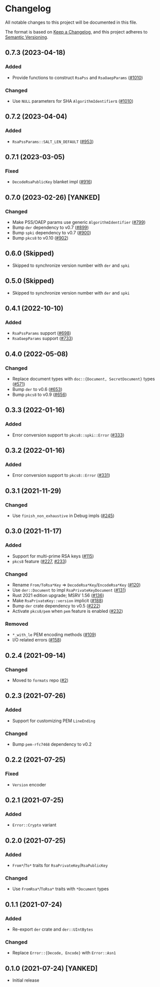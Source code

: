 # Changelog
All notable changes to this project will be documented in this file.

The format is based on [Keep a Changelog](https://keepachangelog.com/en/1.0.0/),
and this project adheres to [Semantic Versioning](https://semver.org/spec/v2.0.0.html).

## 0.7.3 (2023-04-18)
### Added
- Provide functions to construct `RsaPss` and `RsaOaepParams` ([#1010])

### Changed
- Use `NULL` parameters for SHA `AlgorithmIdentifier`s ([#1010])

[#1010]: https://github.com/RustCrypto/formats/pull/1010

## 0.7.2 (2023-04-04)
### Added
- `RsaPssParams::SALT_LEN_DEFAULT` ([#953])

[#953]: https://github.com/RustCrypto/formats/pull/953

## 0.7.1 (2023-03-05)
### Fixed
- `DecodeRsaPublicKey` blanket impl ([#916])

[#916]: https://github.com/RustCrypto/formats/pull/916

## 0.7.0 (2023-02-26) [YANKED]
### Changed
- Make PSS/OAEP params use generic `AlgorithmIdentifier` ([#799])
- Bump `der` dependency to v0.7 ([#899])
- Bump `spki` dependency to v0.7 ([#900])
- Bump `pkcs8` to v0.10 ([#902])

[#799]: https://github.com/RustCrypto/formats/pull/799
[#899]: https://github.com/RustCrypto/formats/pull/899
[#900]: https://github.com/RustCrypto/formats/pull/900
[#902]: https://github.com/RustCrypto/formats/pull/902

## 0.6.0 (Skipped)
- Skipped to synchronize version number with `der` and `spki`

## 0.5.0 (Skipped)
- Skipped to synchronize version number with `der` and `spki`

## 0.4.1 (2022-10-10)
### Added
- `RsaPssParams` support ([#698])
- `RsaOaepParams` support ([#733])

[#698]: https://github.com/RustCrypto/formats/pull/698
[#733]: https://github.com/RustCrypto/formats/pull/733

## 0.4.0 (2022-05-08)
### Changed
- Replace document types with `doc::{Document, SecretDocument}` types ([#571])
- Bump `der` to v0.6 ([#653])
- Bump `pkcs8` to v0.9 ([#656])

[#571]: https://github.com/RustCrypto/formats/pull/571
[#653]: https://github.com/RustCrypto/formats/pull/653
[#656]: https://github.com/RustCrypto/formats/pull/656

## 0.3.3 (2022-01-16)
### Added
- Error conversion support to `pkcs8::spki::Error` ([#333])

[#333]: https://github.com/RustCrypto/formats/pull/331

## 0.3.2 (2022-01-16)
### Added
- Error conversion support to `pkcs8::Error` ([#331])

[#331]: https://github.com/RustCrypto/formats/pull/331

## 0.3.1 (2021-11-29)
### Changed
- Use `finish_non_exhaustive` in Debug impls ([#245])

[#245]: https://github.com/RustCrypto/formats/pull/245

## 0.3.0 (2021-11-17)
### Added
- Support for multi-prime RSA keys ([#115])
- `pkcs8` feature ([#227], [#233])

### Changed
- Rename `From/ToRsa*Key` => `DecodeRsa*Key`/`EncodeRsa*Key` ([#120])
- Use `der::Document` to impl `RsaPrivateKeyDocument` ([#131])
- Rust 2021 edition upgrade; MSRV 1.56 ([#136])
- Make `RsaPrivateKey::version` implicit ([#188])
- Bump `der` crate dependency to v0.5 ([#222])
- Activate `pkcs8/pem` when `pem` feature is enabled ([#232])

### Removed
- `*_with_le` PEM encoding methods ([#109])
- I/O related errors ([#158])

[#109]: https://github.com/RustCrypto/formats/pull/109
[#115]: https://github.com/RustCrypto/formats/pull/115
[#120]: https://github.com/RustCrypto/formats/pull/120
[#131]: https://github.com/RustCrypto/formats/pull/131
[#136]: https://github.com/RustCrypto/formats/pull/136
[#158]: https://github.com/RustCrypto/formats/pull/158
[#188]: https://github.com/RustCrypto/formats/pull/188
[#222]: https://github.com/RustCrypto/formats/pull/222
[#227]: https://github.com/RustCrypto/formats/pull/227
[#232]: https://github.com/RustCrypto/formats/pull/232
[#233]: https://github.com/RustCrypto/formats/pull/233

## 0.2.4 (2021-09-14)
### Changed
- Moved to `formats` repo ([#2])

[#2]: https://github.com/RustCrypto/formats/pull/2

## 0.2.3 (2021-07-26)
### Added
- Support for customizing PEM `LineEnding`

### Changed
- Bump `pem-rfc7468` dependency to v0.2

## 0.2.2 (2021-07-25)
### Fixed
- `Version` encoder

## 0.2.1 (2021-07-25)
### Added
- `Error::Crypto` variant

## 0.2.0 (2021-07-25)
### Added
- `From*`/`To*` traits for `RsaPrivateKey`/`RsaPublicKey`

### Changed
- Use `FromRsa*`/`ToRsa*` traits with `*Document` types

## 0.1.1 (2021-07-24)
### Added
- Re-export `der` crate and `der::UIntBytes`

### Changed
- Replace `Error::{Decode, Encode}` with `Error::Asn1`

## 0.1.0 (2021-07-24) [YANKED]
- Initial release
